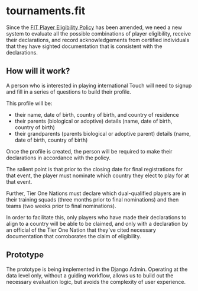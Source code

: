 # tournaments.fit

Since the [FIT Player Eligibility Policy](https://docs.internationaltouch.org/policy/player-eligibility/) has been amended, we need a new system to evaluate all the possible combinations of player eligibility, receive their declarations, and record acknowledgements from certified individuals that they have sighted documentation that is consistent with the declarations.

## How will it work?

A person who is interested in playing international Touch will need to signup and fill in a series of questions to build their profile.

This profile will be:

- their name, date of birth, country of birth, and country of residence
- their parents (biological or adoptive) details (name, date of birth, country of birth)
- their grandparents (parents biological or adoptive parent) details (name, date of birth, country of birth)

Once the profile is created, the person will be required to make their declarations in accordance with the policy.

The salient point is that prior to the closing date for final registrations for that event, the player must nominate which country they elect to play for at that event.

Further, Tier One Nations must declare which dual-qualified players are in their training squads (three months prior to final nominations) and then teams (two weeks prior to final nominations).

In order to facilitate this, only players who have made their declarations to align to a country will be able to be claimed, and only with a declaration by an official of the Tier One Nation that they've cited necessary documentation that corroborates the claim of eligibility.

## Prototype

The prototype is being implemented in the Django Admin. Operating at the data level only, without a guiding workflow, allows us to build out the necessary evaluation logic, but avoids the complexity of user experience.
